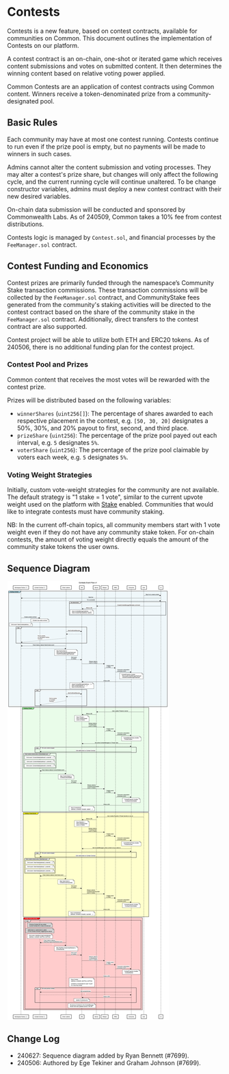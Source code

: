 # Contests

Contests is a new feature, based on contest contracts, available for communities on Common. This document outlines the implementation of Contests on our platform.

A contest contract is an on-chain, one-shot or iterated game which receives content submissions and votes on submitted content. It then determines the winning content based on relative voting power applied.

Common Contests are an application of contest contracts using Common content. Winners receive a token-denominated prize from a community-designated pool.

## Basic Rules

Each community may have at most one contest running. Contests continue to run even if the prize pool is empty, but no payments will be made to winners in such cases.

Admins cannot alter the content submission and voting processes. They may alter a contest's prize share, but changes will only affect the following cycle, and the current running cycle will continue unaltered. To be change constructor variables, admins must deploy a new contest contract with their new desired variables.

On-chain data submission will be conducted and sponsored by Commonwealth Labs. As of 240509, Common takes a 10% fee from contest distributions.

Contests logic is managed by `Contest.sol`, and financial processes by the `FeeManager.sol` contract.

## Contest Funding and Economics

Contest prizes are primarily funded through the namespace’s Community Stake transaction commissions. These transaction commissions will be collected by the `FeeManager.sol` contract, and CommunityStake fees generated from the community's staking activities will be directed to the contest contract based on the share of the community stake in the `FeeManager.sol` contract. Additionally, direct transfers to the contest contract are also supported.

Contest project will be able to utilize both ETH and ERC20 tokens. As of 240506, there is no additional funding plan for the contest project.

### Contest Pool and Prizes

Common content that receives the most votes will be rewarded with the contest prize.

Prizes will be distributed based on the following variables:

- `winnerShares` (`uint256[]`): The percentage of shares awarded to each respective placement in the contest, e.g. `[50, 30, 20]` designates a 50%, 30%, and 20% payout to first, second, and third place.
- `prizeShare` (`uint256`): The percentage of the prize pool payed out each interval, e.g. `5` designates `5%`.
- `voterShare` (`uint256`): The percentage of the prize pool claimable by voters each week, e.g. `5` designates `5%`.

### Voting Weight Strategies

Initially, custom vote-weight strategies for the community are not available. The default strategy is "1 stake = 1 vote", similar to the current upvote weight used on the platform with [Stake](./Stake.md) enabled. Communities that would like to integrate contests must have community staking.

NB: In the current off-chain topics, all community members start with 1 vote weight even if they do not have any community stake token. For on-chain contests, the amount of voting weight directly equals the amount of the community stake tokens the user owns.

## Sequence Diagram

![Contests Event Flow v1](./assets/Contests-Event-Flow-v1.png)

## Change Log

- 240627: Sequence diagram added by Ryan Bennett (#7699).
- 240506: Authored by Ege Tekiner and Graham Johnson (#7699).
